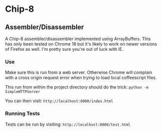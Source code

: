 Chip-8
======

Assembler/Disassembler
----------------------

A Chip-8 assembler/disassembler implemented using ArrayBuffers. This has only
been tested on Chrome 18 but it's likely to work on newer versions of Firefox
as well. I'm pretty sure you're out of luck with IE.


### Use

Make sure this is run from a web server. Otherwise Chrome will complain with
a cross origin request error when trying to load local coffeescript files.

This run from within the project directory should do the trick:
`python -m SimpleHTTPServer`

You can then visit: `http://localhost:8000/index.html`


### Running Tests

Tests can be run by visiting: `http://localhost:8000/test.html`
